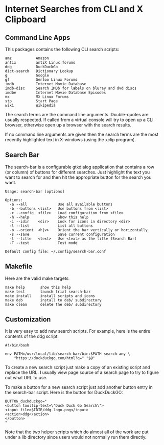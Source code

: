 Internet Searches from CLI and X Clipboard
================================

Command Line Apps
-----------------
This packages contains the following CLI search scripts:

    amz           Amazon
    antix         antiX Linux forums
    ddg           DuckDuckGo
    dict-search   Dictionary Lookup
    g             Google
    gf            Gentoo Linux Forums
    imdb          Internet Movie Database
    imdb-disc     Search IMDb for labels on bluray and dvd discs
    imdbe         Internet Movie Database Episodes
    mx            MX Linux Forums
    stp           Start Page
    wiki          Wikipedia

The search terms are the command line arguments.  Double-quotes
are usually respected.  If called from a virtual console will
try to open up a CLI browser, otherwise open up a browser with
the search results.

If no command line arguments are given then the search terms
are the most recently highlighted text in X-windows (using the
xclip program).

Search Bar
----------
The search-bar is a configurable gtkdialog application that
contains a row (or column) of buttons for different searches.
Just highlight the text you want to search for and then hit
the appropriate button for the search you want.

    Usage: search-bar [options]

    Options:
      -a --all              Use all available buttons
      -b --buttons <list>   Use buttons from <list>
      -c --config  <file>   Load configuration from <file>
      -h --help             Show this help
      -i --idir    <dir>    Look for icons in directory <dir>
      -l --list             List all buttons
      -o --orient  <h|v>    Orient the bar vertically or horizontally
      -s --save             Save current configuration
      -t --title   <text>   Use <text> as the title (Search Bar)
      -T --test             Test mode

    Default config file: ~/.config/search-bar.conf

Makefile
--------
Here are the valid make targets:

    make help       show this help
    make test       launch trial search-bar
    make install    install scripts and icons
    make deb        install to deb/ subdirectory
    make clean      delete the deb/ subdirectory

Customization
-------------
It is very easy to add new search scripts.  For example,
here is the entire contents of the ddg script:

    #!/bin/bash

    env PATH=/usr/local/lib/search-bar/bin:$PATH search-any \
        "https://duckduckgo.com/html?q=" "$@"

To create a new search script just make a copy of an existing
script and replace the URL.  I usually view page source of a
search page to try to figure out what URL to use.

To make a button for a new search script just add another
button entry in the search-bar script.  Here is the button
for DuckDuckGO:

    BUTTON_duckduckgo="
    <button tooltip-text=\"Duck Duck Go Search\">
    <input file>$IDIR/ddg-logo.png</input>
    <action>ddg</action>
    </button>
    "

Note that the two helper scripts which do almost all of the
work are put under a lib directory since users would not
normally run them directly.

